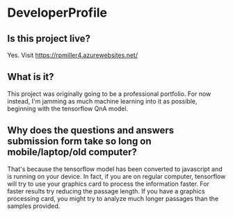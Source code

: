 # DeveloperProfile

## Is this project live?

Yes. Visit https://rpmiller4.azurewebsites.net/

## What is it?

This project was originally going to be a professional portfolio. For now instead, I'm jamming as much machine learning into it as possible, beginning with the tensorflow QnA model.

## Why does the questions and answers submission form take so long on mobile/laptop/old computer?

That's because the tensorflow model has been converted to javascript and is running on your device. In fact, if you are on regular computer, tensorflow will try to use your graphics card to process the information faster. For faster results try reducing the passage length. If you have a graphics processing card, you might try to analyze much longer passages than the samples provided.
